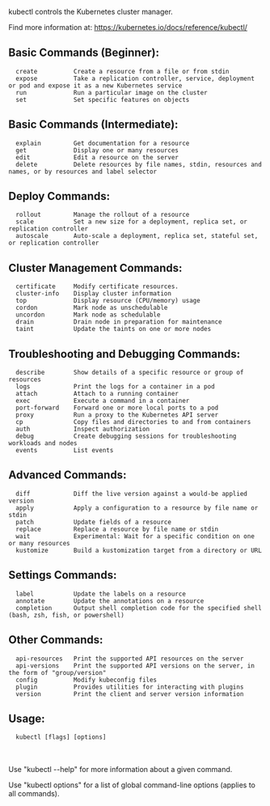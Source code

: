 kubectl controls the Kubernetes cluster manager.

 Find more information at: https://kubernetes.io/docs/reference/kubectl/

## Basic Commands (Beginner):
```
  create          Create a resource from a file or from stdin
  expose          Take a replication controller, service, deployment or pod and expose it as a new Kubernetes service
  run             Run a particular image on the cluster
  set             Set specific features on objects
```
## Basic Commands (Intermediate):
```  
  explain         Get documentation for a resource
  get             Display one or many resources
  edit            Edit a resource on the server
  delete          Delete resources by file names, stdin, resources and names, or by resources and label selector
```
## Deploy Commands:
```
  rollout         Manage the rollout of a resource
  scale           Set a new size for a deployment, replica set, or replication controller
  autoscale       Auto-scale a deployment, replica set, stateful set, or replication controller
```
## Cluster Management Commands:
```
  certificate     Modify certificate resources.
  cluster-info    Display cluster information
  top             Display resource (CPU/memory) usage
  cordon          Mark node as unschedulable
  uncordon        Mark node as schedulable
  drain           Drain node in preparation for maintenance
  taint           Update the taints on one or more nodes
```
## Troubleshooting and Debugging Commands:
```
  describe        Show details of a specific resource or group of resources
  logs            Print the logs for a container in a pod
  attach          Attach to a running container
  exec            Execute a command in a container
  port-forward    Forward one or more local ports to a pod
  proxy           Run a proxy to the Kubernetes API server
  cp              Copy files and directories to and from containers
  auth            Inspect authorization
  debug           Create debugging sessions for troubleshooting workloads and nodes
  events          List events
```
## Advanced Commands:
```
  diff            Diff the live version against a would-be applied version
  apply           Apply a configuration to a resource by file name or stdin
  patch           Update fields of a resource
  replace         Replace a resource by file name or stdin
  wait            Experimental: Wait for a specific condition on one or many resources
  kustomize       Build a kustomization target from a directory or URL
```
## Settings Commands:
```
  label           Update the labels on a resource
  annotate        Update the annotations on a resource
  completion      Output shell completion code for the specified shell (bash, zsh, fish, or powershell)
```
## Other Commands:
```
  api-resources   Print the supported API resources on the server
  api-versions    Print the supported API versions on the server, in the form of "group/version"
  config          Modify kubeconfig files
  plugin          Provides utilities for interacting with plugins
  version         Print the client and server version information
```
## Usage:
```
  kubectl [flags] [options]
```

\
\
Use "kubectl <command> --help" for more information about a given command.

Use "kubectl options" for a list of global command-line options (applies to all commands).
